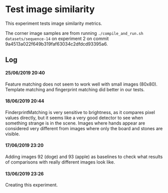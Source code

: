 Test image similarity
=====================

This experiment tests image similarity metrics.

The corner image samples are from running
`./compile_and_run.sh datasets/sequence-14` on experiment 2 on commit
9a4513a022f649b319faf63034c2dfdcd93395a6.

Log
---

#### 25/06/2019 20:40

Feature matching does not seem to work well with small images (80x80).
Template matching and fingerprint matching did better in our tests.

#### 18/06/2019 20:44

FinderprintMatching is very sensitive to brightness, as it compares
pixel values directly, but it seems like a very good detector to see
when something strange is in the scene. Images where hands appear are
considered very different from images where only the board and stones
are visible.

#### 17/06/2019 23:20

Adding images 92 (doge) and 93 (apple) as baselines to check what
results of comparisons with really different images look like.

#### 13/06/2019 23:26

Creating this experiment.
